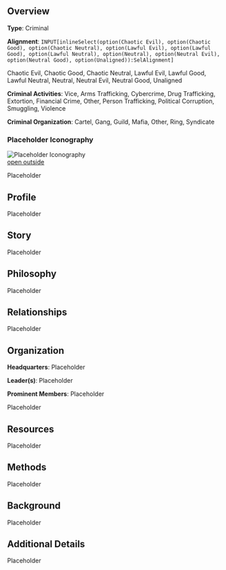 ## Overview

**Type**: Criminal

**Alignment**: `INPUT[inlineSelect(option(Chaotic Evil), option(Chaotic Good), option(Chaotic Neutral), option(Lawful Evil), option(Lawful Good), option(Lawful Neutral), option(Neutral), option(Neutral Evil), option(Neutral Good), option(Unaligned)):SelAlignment]`

Chaotic Evil, Chaotic Good, Chaotic Neutral, Lawful Evil, Lawful Good, Lawful Neutral, Neutral, Neutral Evil, Neutral Good, Unaligned

**Criminal Activities**: Vice, Arms Trafficking, Cybercrime, Drug Trafficking, Extortion, Financial Crime, Other, Person Trafficking, Political Corruption, Smuggling, Violence

**Criminal Organization**: Cartel, Gang, Guild, Mafia, Other, Ring, Syndicate

### Placeholder Iconography

![Placeholder Iconography](https://publish-01.obsidian.md/access/36b98e212e9d73fe1bd4813f96b0fd71/z_Assets/Misc/ImagePlaceholder.png)  
[open outside](https://obsidianttrpgtutorials.com/z_Assets/Misc/ImagePlaceholder.png)

Placeholder

## Profile

Placeholder

## Story

Placeholder

## Philosophy

Placeholder

## Relationships

Placeholder

## Organization

**Headquarters**: Placeholder

**Leader(s)**: Placeholder

**Prominent Members**: Placeholder

Placeholder

## Resources

Placeholder

## Methods

Placeholder

## Background

Placeholder

## Additional Details

Placeholder